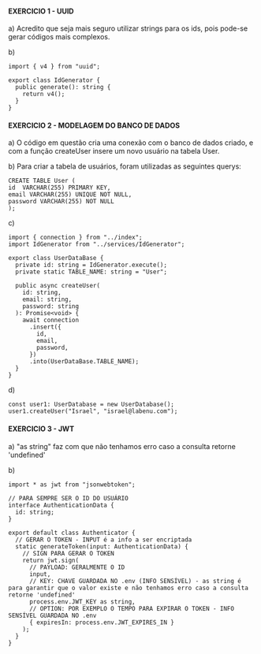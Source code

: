 #### EXERCICIO 1 - UUID

a) Acredito que seja mais seguro utilizar strings para os ids, pois pode-se gerar códigos mais complexos.

b)

```
import { v4 } from "uuid";

export class IdGenerator {
  public generate(): string {
    return v4();
  }
}
```

#### EXERCICIO 2 - MODELAGEM DO BANCO DE DADOS

a) O código em questão cria uma conexão com o banco de dados criado, e com a função createUser insere um novo usuário na tabela User.

b) Para criar a tabela de usuários, foram utilizadas as seguintes querys:

```
CREATE TABLE User (
id  VARCHAR(255) PRIMARY KEY,
email VARCHAR(255) UNIQUE NOT NULL,
password VARCHAR(255) NOT NULL
);
```

c)

```
import { connection } from "../index";
import IdGenerator from "../services/IdGenerator";

export class UserDataBase {
  private id: string = IdGenerator.execute();
  private static TABLE_NAME: string = "User";

  public async createUser(
    id: string,
    email: string,
    password: string
  ): Promise<void> {
    await connection
      .insert({
        id,
        email,
        password,
      })
      .into(UserDataBase.TABLE_NAME);
  }
}
```

d)

```
const user1: UserDatabase = new UserDatabase();
user1.createUser("Israel", "israel@labenu.com");
```

#### EXERCICIO 3 - JWT

a) "as string" faz com que não tenhamos erro caso a consulta retorne 'undefined'

b)

```
import * as jwt from "jsonwebtoken";

// PARA SEMPRE SER O ID DO USUÁRIO
interface AuthenticationData {
  id: string;
}

export default class Authenticator {
  // GERAR O TOKEN - INPUT é a info a ser encriptada
  static generateToken(input: AuthenticationData) {
    // SIGN PARA GERAR O TOKEN
    return jwt.sign(
      // PAYLOAD: GERALMENTE O ID
      input,
      // KEY: CHAVE GUARDADA NO .env (INFO SENSÍVEL) - as string é para garantir que o valor existe e não tenhamos erro caso a consulta retorne 'undefined'
      process.env.JWT_KEY as string,
      // OPTION: POR EXEMPLO O TEMPO PARA EXPIRAR O TOKEN - INFO SENSÍVEL GUARDADA NO .env
      { expiresIn: process.env.JWT_EXPIRES_IN }
    );
  }
}
```
